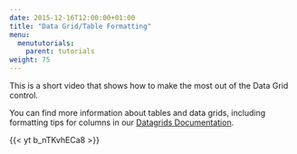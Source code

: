 ```yaml
---
date: 2015-12-16T12:00:00+01:00
title: "Data Grid/Table Formatting"
menu:
  menututorials:
    parent: tutorials
weight: 75
---
```


This is a short video that shows how to make the most out of the Data Grid control.

You can find more information about tables and data grids, including formatting tips for columns in our [Datagrids Documentation](https://docs.balsamiq.com/desktop/datagrids/).

{{< yt b_nTKvhECa8 >}}